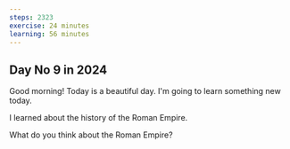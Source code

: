 ```yaml
---
steps: 2323
exercise: 24 minutes
learning: 56 minutes
---
```

## Day No 9 in 2024
Good morning! Today is a beautiful day.
I'm going to learn something new today.

I learned about the history of the Roman Empire.

What do you think about the Roman Empire?
